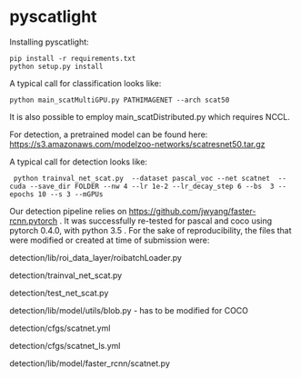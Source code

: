 # pyscatlight

Installing pyscatlight:

```
pip install -r requirements.txt
python setup.py install
```

A typical call for classification looks like:

```
python main_scatMultiGPU.py PATHIMAGENET --arch scat50
```
It is also possible to employ main_scatDistributed.py which requires NCCL.

For detection, a pretrained model can be found here: https://s3.amazonaws.com/modelzoo-networks/scatresnet50.tar.gz

A typical call for detection looks like:

```
 python trainval_net_scat.py  --dataset pascal_voc --net scatnet  --cuda --save_dir FOLDER --nw 4 --lr 1e-2 --lr_decay_step 6 --bs  3 --epochs 10 --s 3 --mGPUs
```

Our detection pipeline relies on https://github.com/jwyang/faster-rcnn.pytorch . It was successfully re-tested for pascal
and coco using pytorch 0.4.0, with python 3.5 . For
the sake of reproducibility, the files that were modified or created at time of submission were:

detection/lib/roi_data_layer/roibatchLoader.py

detection/trainval_net_scat.py

detection/test_net_scat.py

detection/lib/model/utils/blob.py - has to be modified for COCO

detection/cfgs/scatnet.yml

detection/cfgs/scatnet_ls.yml

detection/lib/model/faster_rcnn/scatnet.py
